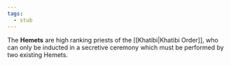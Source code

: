 ```yaml
---
tags:
  - stub
---
```

The **Hemets** are high ranking priests of the [[Khatibi|Khatibi Order]], who can only be inducted in a secretive ceremony which must be performed by two existing Hemets.